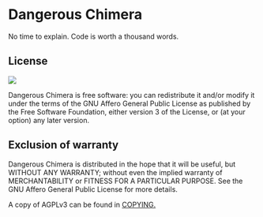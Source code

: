 # Dangerous Chimera

No time to explain. Code is worth a thousand words.

## License

![](https://www.gnu.org/graphics/agplv3-155x51.png)

Dangerous Chimera is free software: you can redistribute it and/or modify it under the terms of the GNU Affero General Public License as published by the Free Software Foundation, either version 3 of the License, or (at your option) any later version.

## Exclusion of warranty

Dangerous Chimera is distributed in the hope that it will be useful, but WITHOUT ANY WARRANTY; without even the implied warranty of MERCHANTABILITY or FITNESS FOR A PARTICULAR PURPOSE. See the GNU Affero General Public License for more details.

A copy of AGPLv3 can be found in [COPYING.](COPYING)
